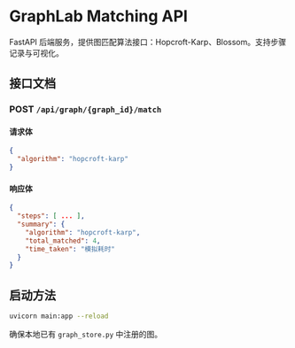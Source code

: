 # GraphLab Matching API

FastAPI 后端服务，提供图匹配算法接口：Hopcroft-Karp、Blossom。支持步骤记录与可视化。

## 接口文档

### POST `/api/graph/{graph_id}/match`

#### 请求体

```json
{
  "algorithm": "hopcroft-karp"
}
```

#### 响应体

```json
{
  "steps": [ ... ],
  "summary": {
    "algorithm": "hopcroft-karp",
    "total_matched": 4,
    "time_taken": "模拟耗时"
  }
}
```

## 启动方法

```bash
uvicorn main:app --reload
```

确保本地已有 `graph_store.py` 中注册的图。